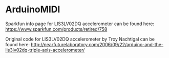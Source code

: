 ArduinoMIDI
===========

Sparkfun info page for LIS3LV02DQ accelerometer can be found here: https://www.sparkfun.com/products/retired/758

Original code for LIS3LV02DQ accelerometer by Troy Nachtigal can be found here: http://nearfuturelaboratory.com/2006/09/22/arduino-and-the-lis3lv02dq-triple-axis-accelerometer/
